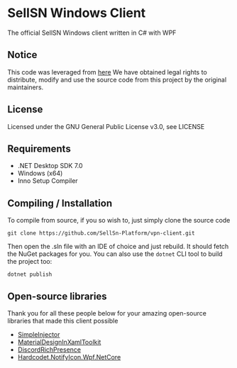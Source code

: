 # SellSN Windows Client
The official SellSN Windows client written in C# with WPF

## Notice
This code was leveraged from [here](https://github.com/LightTechnologies/Windows-App)
We have obtained legal rights to distribute, modify and use the source code from this project by the original maintainers.

## License
Licensed under the GNU General Public License v3.0, see LICENSE

## Requirements
- .NET Desktop SDK 7.0
- Windows (x64)
- Inno Setup Compiler

## Compiling / Installation
To compile from source, if you so wish to, just simply clone the source code

```
git clone https://github.com/SellSn-Platform/vpn-client.git
```

Then open the .sln file with an IDE of choice and just rebuild. It should fetch the NuGet packages for you.
You can also use the `dotnet` CLI tool to build the project too:

```shell
dotnet publish
```

## Open-source libraries
Thank you for all these people below for your amazing open-source libraries that made this client possible

- [SimpleInjector](https://github.com/simpleinjector/SimpleInjector)
- [MaterialDesignInXamlToolkit](https://github.com/MaterialDesignInXAML/MaterialDesignInXamlToolkit)
- [DiscordRichPresence](https://github.com/Lachee/discord-rpc-csharp)
- [Hardcodet.NotifyIcon.Wpf.NetCore](https://github.com/HavenDV/H.NotifyIcon.WPF)

